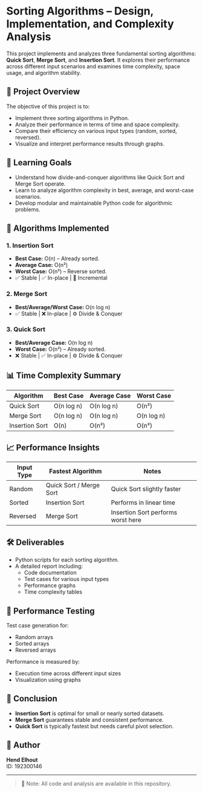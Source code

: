 # Sorting Algorithms – Design, Implementation, and Complexity Analysis

This project implements and analyzes three fundamental sorting algorithms: **Quick Sort**, **Merge Sort**, and **Insertion Sort**. It explores their performance across different input scenarios and examines time complexity, space usage, and algorithm stability.

## 📌 Project Overview

The objective of this project is to:

- Implement three sorting algorithms in Python.
- Analyze their performance in terms of time and space complexity.
- Compare their efficiency on various input types (random, sorted, reversed).
- Visualize and interpret performance results through graphs.

## 🚀 Learning Goals

- Understand how divide-and-conquer algorithms like Quick Sort and Merge Sort operate.
- Learn to analyze algorithm complexity in best, average, and worst-case scenarios.
- Develop modular and maintainable Python code for algorithmic problems.

## 🧠 Algorithms Implemented

### 1. Insertion Sort
- **Best Case:** O(n) – Already sorted.
- **Average Case:** O(n²)
- **Worst Case:** O(n²) – Reverse sorted.
- ✅ Stable | ✅ In-place | 🔁 Incremental

### 2. Merge Sort
- **Best/Average/Worst Case:** O(n log n)
- ✅ Stable | ❌ In-place | ⚙️ Divide & Conquer

### 3. Quick Sort
- **Best/Average Case:** O(n log n)
- **Worst Case:** O(n²) – Already sorted.
- ❌ Stable | ✅ In-place | ⚙️ Divide & Conquer

## 📊 Time Complexity Summary

| Algorithm      | Best Case   | Average Case | Worst Case |
|----------------|-------------|--------------|------------|
| Quick Sort     | O(n log n)  | O(n log n)   | O(n²)      |
| Merge Sort     | O(n log n)  | O(n log n)   | O(n log n) |
| Insertion Sort | O(n)        | O(n²)        | O(n²)      |

## 📈 Performance Insights

| Input Type | Fastest Algorithm     | Notes                              |
|------------|-----------------------|------------------------------------|
| Random     | Quick Sort / Merge Sort | Quick Sort slightly faster         |
| Sorted     | Insertion Sort         | Performs in linear time            |
| Reversed   | Merge Sort             | Insertion Sort performs worst here |

## 🛠️ Deliverables

- Python scripts for each sorting algorithm.
- A detailed report including:
  - Code documentation
  - Test cases for various input types
  - Performance graphs
  - Time complexity tables

## 🧪 Performance Testing

Test case generation for:
- Random arrays
- Sorted arrays
- Reversed arrays

Performance is measured by:
- Execution time across different input sizes
- Visualization using graphs

## 📌 Conclusion

- **Insertion Sort** is optimal for small or nearly sorted datasets.
- **Merge Sort** guarantees stable and consistent performance.
- **Quick Sort** is typically fastest but needs careful pivot selection.

## 👤 Author

**Hend Elhout**  
ID: 192300146

---

> 📁 Note: All code and analysis are available in this repository.
